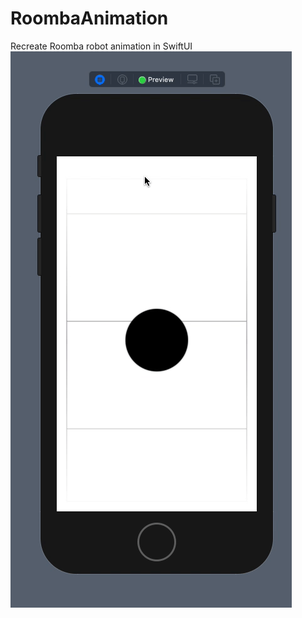 # RoombaAnimation
Recreate Roomba robot animation in SwiftUI
![Example](https://github.com/patmalt/RoombaAnimation/blob/main/readme.gif)

